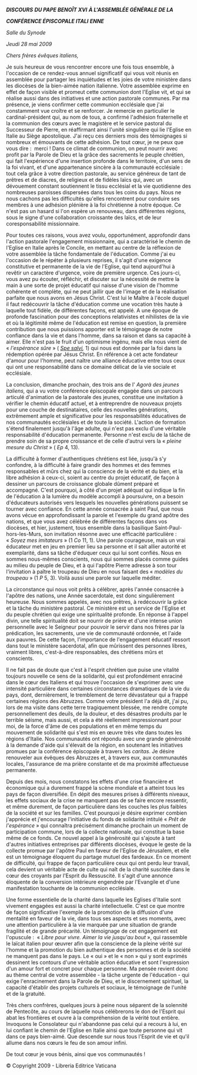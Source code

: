 ***DISCOURS*** ***DU PAPE BENOÎT XVI*** ***À L'ASSEMBLÉE GÉNÉRALE DE LA***

***CONFÉRENCE ÉPISCOPALE ITALI** **ENNE***

*Salle du Synode*

*Jeudi 28 mai 2009*

*Chers frères évêques italiens,*

Je suis heureux de vous rencontrer encore une fois tous ensemble, à l'occasion de ce rendez-vous annuel significatif qui vous voit réunis en assemblée pour partager les inquiétudes et les joies de votre ministère dans les diocèses de la bien-aimée nation italienne. Votre assemblée exprime en effet de façon visible et promeut cette communion dont l'Eglise vit, et qui se réalise aussi dans des initiatives et une action pastorale communes. Par ma présence, je viens confirmer cette communion ecclésiale que j'ai constamment vue croître et se renforcer. Je remercie en particulier le cardinal-président qui, au nom de tous, a confirmé l'adhésion fraternelle et la communion des cœurs avec le magistère et le service pastoral du Successeur de Pierre, en réaffirmant ainsi l'unité singulière qui lie l'Eglise en Italie au Siège apostolique. J'ai reçu ces derniers mois des témoignages si nombreux et émouvants de cette adhésion. De tout cœur, je ne peux que vous dire :  merci ! Dans ce climat de communion, on peut nourrir avec profit par la Parole de Dieu et la grâce des sacrements le peuple chrétien, qui fait l'expérience d'une insertion profonde dans le territoire, d'un sens de la foi vivant, et d'une appartenance sincère à la communauté ecclésiale :  tout cela grâce à votre direction pastorale, au service généreux de tant de prêtres et de diacres, de religieux et de fidèles laïcs qui, avec un dévouement constant soutiennent le tissu ecclésial et la vie quotidienne des nombreuses paroisses dispersées dans tous les coins du pays. Nous ne nous cachons pas les difficultés qu'elles rencontrent pour conduire ses membres à une adhésion plénière à la foi chrétienne à notre époque. Ce n'est pas un hasard si l'on espère un renouveau, dans différentes régions, sous le signe d'une collaboration croissante des laïcs, et de leur coresponsabilité missionnaire.

Pour toutes ces raisons, vous avez voulu, opportunément, approfondir dans l'action pastorale l'engagement missionnaire, qui a caractérisé le chemin de l'Eglise en Italie après le Concile, en mettant au centre de la réflexion de votre assemblée la tâche fondamentale de l'éducation. Comme j'ai eu l'occasion de le répéter à plusieurs reprises, il s'agit d'une exigence constitutive et permanente de la vie de l'Eglise, qui tend aujourd'hui à revêtir un caractère d'urgence, voire de première urgence. Ces jours-ci, vous avez pu écouter, réfléchir, et discuter sur la nécessité de mettre la main à une sorte de projet éducatif qui naisse d'une vision de l'homme cohérente et complète, qui ne peut jaillir que de l'image et de la réalisation parfaite que nous avons en Jésus Christ. C'est lui le Maître à l'école duquel il faut redécouvrir la tâche d'éducation comme une vocation très haute à laquelle tout fidèle, de différentes façons, est appelé. A une époque de profonde fascination pour des conceptions relativistes et nihilistes de la vie et où la légitimité même de l'éducation est remise en question, la première contribution que nous puissions apporter est le témoignage de notre confiance dans la vie et dans l'homme, dans sa raison et dans sa capacité à aimer. Elle n'est pas le fruit d'un optimisme ingénu, mais elle nous vient de « *l'espérance sûre* » ( *[Spe salvi](/content/benedict-xvi/fr/encyclicals/documents/hf_ben-xvi_enc_20071130_spe-salvi.html),* 1) qui nous est donnée par la foi dans la rédemption opérée par Jésus Christ. En référence à cet acte fondateur d'amour pour l'homme, peut naître une alliance éducative entre tous ceux qui ont une responsabilité dans ce domaine délicat de la vie sociale et ecclésiale.

La conclusion, dimanche prochain, des trois ans de l' *Agorà des jeunes italiens,* qui a vu votre conférence épiscopale engagée dans un parcours articulé d'animation de la pastorale des jeunes, constitue une invitation à vérifier le chemin éducatif actuel, et à entreprendre de nouveaux projets pour une couche de destinataires, celle des nouvelles générations, extrêmement ample et significative pour les responsabilités éducatives de nos communautés ecclésiales et de toute la société. L'action de formation s'étend finalement jusqu'à l'âge adulte, qui n'est pas exclu d'une véritable responsabilité d'éducation permanente. Personne n'est exclu de la tâche de prendre soin de sa propre croissance et de celle d'autrui vers la « *pleine mesure du Christ* » ( *Ep* 4, 13).

La difficulté à former d'authentiques chrétiens est liée, jusqu'à s'y confondre, à la difficulté à faire grandir des hommes et des femmes responsables et mûrs chez qui la conscience de la vérité et du bien, et la libre adhésion à ceux-ci, soient au centre du projet éducatif, de façon à dessiner un parcours de croissance globale dûment préparé et accompagné. C'est pourquoi, à côté d'un projet adéquat qui indique la fin de l'éducation à la lumière du modèle accompli à poursuivre, on a besoin d'éducateurs autorisés vers lesquels les nouvelles générations puissent se tourner avec confiance. En cette année consacrée à saint Paul, que nous avons vécue en approfondissant la parole et l'exemple du grand apôtre des nations, et que vous avez célébrée de différentes façons dans vos diocèses, et hier, justement, tous ensemble dans la basilique Saint-Paul-hors-les-Murs, son invitation résonne avec une efficacité particulière :  « *Soyez mes imitateurs* » (1 *Co* 11, 1). Une parole courageuse, mais un vrai éducateur met en jeu en premier lieu sa personne et il sait allier autorité et exemplarité, dans sa tâche d'éduquer ceux qui lui sont confiés. Nous en sommes nous-mêmes conscients, nous qui sommes placés comme guides au milieu du peuple de Dieu, et à qui l'apôtre Pierre adresse à son tour l'invitation à paître le troupeau de Dieu en nous faisant des « *modèles du troupeau* » (1 *P* 5, 3). Voilà aussi une parole sur laquelle méditer.

La circonstance qui nous voit prêts à célébrer, après l'année consacrée à l'apôtre des nations, une Année sacerdotale, est donc singulièrement heureuse. Nous sommes appelés, avec nos prêtres, à redécouvrir la grâce et la tâche du ministère pastoral. Ce ministère est un service de l'Eglise et du peuple chrétien qui exige une spiritualité profonde. En réponse à l'appel divin, une telle spiritualité doit se nourrir de prière et d'une intense union personnelle avec le Seigneur pour pouvoir le servir dans nos frères par la prédication, les sacrements, une vie de communauté ordonnée, et l'aide aux pauvres. De cette façon, l'importance de l'engagement éducatif ressort dans tout le ministère sacerdotal, afin que mûrissent des personnes libres, vraiment libres, c'est-à-dire responsables, des chrétiens mûrs et conscients.

Il ne fait pas de doute que c'est à l'esprit chrétien que puise une vitalité toujours nouvelle ce sens de la solidarité, qui est profondément enraciné dans le cœur des Italiens et qui trouve l'occasion de s'exprimer avec une intensité particulière dans certaines circonstances dramatiques de la vie du pays, dont, dernièrement, le tremblement de terre dévastateur qui a frappé certaines régions des Abruzzes. Comme votre président l'a déjà dit, j'ai pu, lors de ma visite dans cette terre tragiquement blessée, me rendre compte personnellement des deuils, de la douleur, et des désastres produits par le terrible séisme, mais aussi, et cela a été réellement impressionnant pour moi, de la force d'âme de ces populations et en même temps du mouvement de solidarité qui s'est mis en œuvre très vite dans toutes les régions d'Italie. Nos communautés ont répondu avec une grande générosité à la demande d'aide qui s'élevait de la région, en soutenant les initiatives promues par la conférence épiscopale à travers les *caritas*. Je désire renouveler aux évêques des Abruzzes et, à travers eux, aux communautés locales, l'assurance de ma prière constante et de ma proximité affectueuse permanente.

Depuis des mois, nous constatons les effets d'une crise financière et économique qui a durement frappé la scène mondiale et a atteint tous les pays de façon diversifiée. En dépit des mesures prises à différents niveaux, les effets sociaux de la crise ne manquent pas de se faire encore ressentir, et même durement, de façon particulière dans les couches les plus faibles de la société et sur les familles. C'est pourquoi je désire exprimer combien j'apprécie et j'encourage l'initiative du fonds de solidarité intitulé « *Prêt de l'espérance* » qui connaîtra précisément dimanche prochain un moment de participation commune, lors de la collecte nationale, qui constitue la base même de ce fonds. Ce nouvel appel à la générosité qui s'ajoute à tant d'autres initiatives entreprises par différents diocèses, évoque le geste de la collecte promue par l'apôtre Paul en faveur de l'Eglise de Jérusalem, et elle est un témoignage éloquent du partage mutuel des fardeaux. En ce moment de difficulté, qui frappe de façon particulière ceux qui ont perdu leur travail, cela devient un véritable acte de culte qui naît de la charité suscitée dans le cœur des croyants par l'Esprit du Ressuscité. Il s'agit d'une annonce éloquente de la conversion intérieure engendrée par l'Evangile et d'une manifestation touchante de la communion ecclésiale.

Une forme essentielle de la charité dans laquelle les Eglises d'Italie sont vivement engagées est aussi la charité intellectuelle. C'est ce que montre de façon significative l'exemple de la promotion de la diffusion d'une mentalité en faveur de la vie, dans tous ses aspects et ses moments, avec une attention particulière à la vie marquée par une situation de grande fragilité et de grande précarité. Un témoignage de cet engagement est l'opuscule :  « *Libre pour vivre. Aimer la vie jusqu'au bout* », qui rassemble le laïcat italien pour œuvrer afin que la conscience de la pleine vérité sur l'homme et la promotion du bien authentique des personnes et de la société ne manquent pas dans le pays. Le « oui » et le « non » qui y sont exprimés dessinent les contours d'une véritable action éducative et sont l'expression d'un amour fort et concret pour chaque personne. Ma pensée revient donc au thème central de votre assemblée - la tâche urgente de l'éducation - qui exige l'enracinement dans la Parole de Dieu, et le discernement spirituel, la capacité d'établir des projets culturels et sociaux, le témoignage de l'unité et de la gratuité.

Très chers confrères, quelques jours à peine nous séparent de la solennité de Pentecôte, au cours de laquelle nous célébrerons le don de l'Esprit qui abat les frontières et ouvre à la compréhension de la vérité tout entière. Invoquons le Consolateur qui n'abandonne pas celui qui a recours à lui, en lui confiant le chemin de l'Eglise en Italie ainsi que toute personne qui vit dans ce pays bien-aimé. Que descende sur nous tous l'Esprit de vie et qu'il allume dans nos cœurs le feu de son amour infini.

De tout cœur je vous bénis, ainsi que vos communautés !

© Copyright 2009 - Libreria Editrice Vaticana